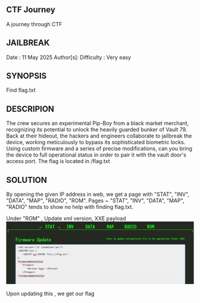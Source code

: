 ## CTF Journey ##
A journey through CTF

## JAILBREAK ##

Date : 11 May 2025 
Author[s]:
Difficulty : Very easy 

## SYNOPSIS ##
Find flag.txt

## DESCRIPION ##
The crew secures an experimental Pip-Boy from a black market merchant, recognizing its potential to unlock the heavily guarded bunker of Vault 79. Back at their hideout, the hackers and engineers collaborate to jailbreak the device, working meticulously to bypass its sophisticated biometric locks. Using custom firmware and a series of precise modifications, can you bring the device to full operational status in order to pair it with the vault door's access port. The flag is located in /flag.txt

## SOLUTION ##
By opening the given IP address in web, we get a page with "STAT", "INV", "DATA", "MAP", "RADIO", "ROM". 
Pages ~ "STAT", "INV", "DATA", "MAP", "RADIO" tends to show no help with finding flag.txt. 

Under "ROM" , 
Update xml version, XXE payload 
![alt text](image.png)

Upon updating this , we get our flag 

